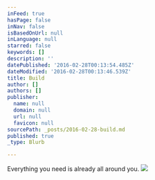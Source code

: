 ```yaml
---
inFeed: true
hasPage: false
inNav: false
isBasedOnUrl: null
inLanguage: null
starred: false
keywords: []
description: ''
datePublished: '2016-02-28T00:13:54.485Z'
dateModified: '2016-02-28T00:13:46.539Z'
title: Build
author: []
authors: []
publisher:
  name: null
  domain: null
  url: null
  favicon: null
sourcePath: _posts/2016-02-28-build.md
published: true
_type: Blurb

---
```

Everything you need is already all around you.
![](https://the-grid-user-content.s3-us-west-2.amazonaws.com/4968c67f-376f-4245-97b9-0e603a50a4ef.jpg)